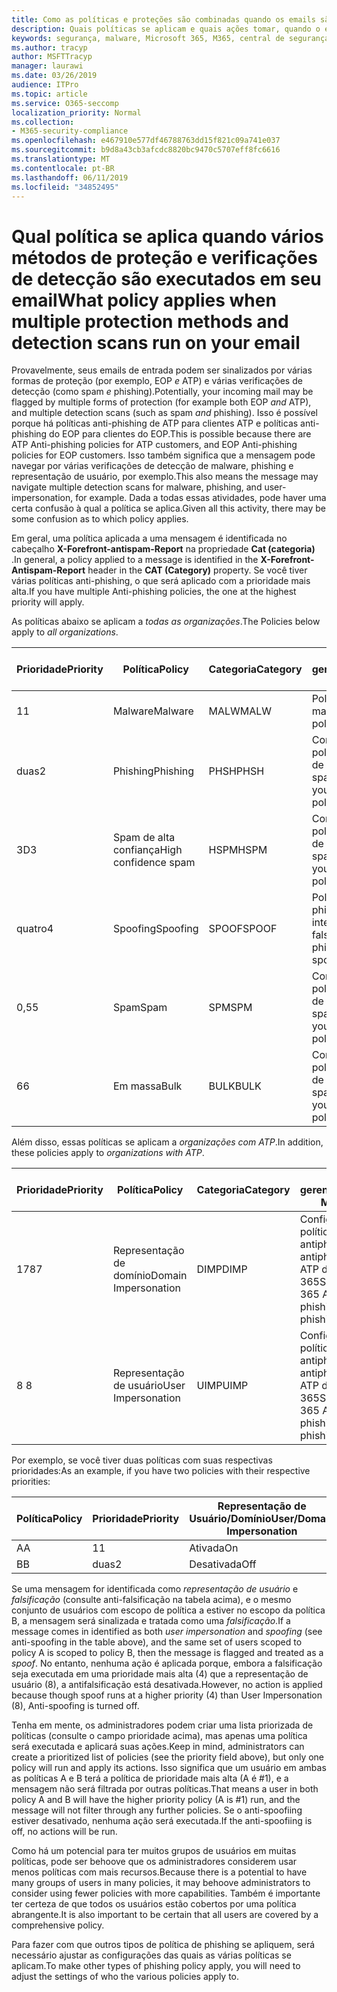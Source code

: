 ```yaml
---
title: Como as políticas e proteções são combinadas quando os emails são sinalizados em vermelho
description: Quais políticas se aplicam e quais ações tomar, quando o email está marcado como malware, spam, spam de alta confiança, phishing e massa por EOP e/ou ATP.
keywords: segurança, malware, Microsoft 365, M365, central de segurança, ATP, Microsoft defender ATP, Office 365 ATP, Azure ATP
ms.author: tracyp
author: MSFTTracyp
manager: laurawi
ms.date: 03/26/2019
audience: ITPro
ms.topic: article
ms.service: O365-seccomp
localization_priority: Normal
ms.collection:
- M365-security-compliance
ms.openlocfilehash: e467910e577df46788763dd15f821c09a741e037
ms.sourcegitcommit: b9d8a43cb3afcdc8820bc9470c5707eff8fc6616
ms.translationtype: MT
ms.contentlocale: pt-BR
ms.lasthandoff: 06/11/2019
ms.locfileid: "34852495"
---
```

# <a name="what-policy-applies-when-multiple-protection-methods-and-detection-scans-run-on-your-email"></a><span data-ttu-id="fb5f6-104">Qual política se aplica quando vários métodos de proteção e verificações de detecção são executados em seu email</span><span class="sxs-lookup"><span data-stu-id="fb5f6-104">What policy applies when multiple protection methods and detection scans run on your email</span></span>

<span data-ttu-id="fb5f6-105">Provavelmente, seus emails de entrada podem ser sinalizados por várias formas de proteção (por exemplo, EOP *e* ATP) e várias verificações de detecção (como spam *e* phishing).</span><span class="sxs-lookup"><span data-stu-id="fb5f6-105">Potentially, your incoming mail may be flagged by multiple forms of protection (for example both EOP *and* ATP), and multiple detection scans (such as spam *and* phishing).</span></span> <span data-ttu-id="fb5f6-106">Isso é possível porque há políticas anti-phishing de ATP para clientes ATP e políticas anti-phishing do EOP para clientes do EOP.</span><span class="sxs-lookup"><span data-stu-id="fb5f6-106">This is possible because there are ATP Anti-phishing policies for ATP customers, and EOP Anti-phishing policies for EOP customers.</span></span> <span data-ttu-id="fb5f6-107">Isso também significa que a mensagem pode navegar por várias verificações de detecção de malware, phishing e representação de usuário, por exemplo.</span><span class="sxs-lookup"><span data-stu-id="fb5f6-107">This also means the message may navigate multiple detection scans for malware, phishing, and user-impersonation, for example.</span></span> <span data-ttu-id="fb5f6-108">Dada a todas essas atividades, pode haver uma certa confusão à qual a política se aplica.</span><span class="sxs-lookup"><span data-stu-id="fb5f6-108">Given all this activity, there may be some confusion as to which policy applies.</span></span>

<span data-ttu-id="fb5f6-109">Em geral, uma política aplicada a uma mensagem é identificada no cabeçalho **X-Forefront-antispam-Report** na propriedade **Cat (categoria)** .</span><span class="sxs-lookup"><span data-stu-id="fb5f6-109">In general, a policy applied to a message is identified in the **X-Forefront-Antispam-Report** header in the **CAT (Category)** property.</span></span> <span data-ttu-id="fb5f6-110">Se você tiver várias políticas anti-phishing, o que será aplicado com a prioridade mais alta.</span><span class="sxs-lookup"><span data-stu-id="fb5f6-110">If you have multiple Anti-phishing policies, the one at the highest priority will apply.</span></span>

<span data-ttu-id="fb5f6-111">As políticas abaixo se aplicam a _todas as organizações_.</span><span class="sxs-lookup"><span data-stu-id="fb5f6-111">The Policies below apply to _all organizations_.</span></span>

|<span data-ttu-id="fb5f6-112">Prioridade</span><span class="sxs-lookup"><span data-stu-id="fb5f6-112">Priority</span></span> |<span data-ttu-id="fb5f6-113">Política</span><span class="sxs-lookup"><span data-stu-id="fb5f6-113">Policy</span></span>  |<span data-ttu-id="fb5f6-114">Categoria</span><span class="sxs-lookup"><span data-stu-id="fb5f6-114">Category</span></span>  |<span data-ttu-id="fb5f6-115">Onde gerenciado</span><span class="sxs-lookup"><span data-stu-id="fb5f6-115">Where Managed</span></span> |
|---------|---------|---------|---------|
|<span data-ttu-id="fb5f6-116">1</span><span class="sxs-lookup"><span data-stu-id="fb5f6-116">1</span></span>     | <span data-ttu-id="fb5f6-117">Malware</span><span class="sxs-lookup"><span data-stu-id="fb5f6-117">Malware</span></span>      | <span data-ttu-id="fb5f6-118">MALW</span><span class="sxs-lookup"><span data-stu-id="fb5f6-118">MALW</span></span>      | <span data-ttu-id="fb5f6-119">Política de malware</span><span class="sxs-lookup"><span data-stu-id="fb5f6-119">Malware policy</span></span>   |
|<span data-ttu-id="fb5f6-120">duas</span><span class="sxs-lookup"><span data-stu-id="fb5f6-120">2</span></span>     | <span data-ttu-id="fb5f6-121">Phishing</span><span class="sxs-lookup"><span data-stu-id="fb5f6-121">Phishing</span></span>     | <span data-ttu-id="fb5f6-122">PHSH</span><span class="sxs-lookup"><span data-stu-id="fb5f6-122">PHSH</span></span>     | <span data-ttu-id="fb5f6-123">Configurar suas políticas de filtro de spam</span><span class="sxs-lookup"><span data-stu-id="fb5f6-123">Configure your spam filter policies</span></span>     |
|<span data-ttu-id="fb5f6-124">3D</span><span class="sxs-lookup"><span data-stu-id="fb5f6-124">3</span></span>     | <span data-ttu-id="fb5f6-125">Spam de alta confiança</span><span class="sxs-lookup"><span data-stu-id="fb5f6-125">High confidence spam</span></span>      | <span data-ttu-id="fb5f6-126">HSPM</span><span class="sxs-lookup"><span data-stu-id="fb5f6-126">HSPM</span></span>        | <span data-ttu-id="fb5f6-127">Configurar suas políticas de filtro de spam</span><span class="sxs-lookup"><span data-stu-id="fb5f6-127">Configure your spam filter policies</span></span>        |
|<span data-ttu-id="fb5f6-128">quatro</span><span class="sxs-lookup"><span data-stu-id="fb5f6-128">4</span></span>     | <span data-ttu-id="fb5f6-129">Spoofing</span><span class="sxs-lookup"><span data-stu-id="fb5f6-129">Spoofing</span></span>        | <span data-ttu-id="fb5f6-130">SPOOF</span><span class="sxs-lookup"><span data-stu-id="fb5f6-130">SPOOF</span></span>        | <span data-ttu-id="fb5f6-131">Política anti-phishing, inteligência de falsificação</span><span class="sxs-lookup"><span data-stu-id="fb5f6-131">Anti-phishing policy, spoof intelligence</span></span>        |
|<span data-ttu-id="fb5f6-132">0,5</span><span class="sxs-lookup"><span data-stu-id="fb5f6-132">5</span></span>     | <span data-ttu-id="fb5f6-133">Spam</span><span class="sxs-lookup"><span data-stu-id="fb5f6-133">Spam</span></span>         | <span data-ttu-id="fb5f6-134">SPM</span><span class="sxs-lookup"><span data-stu-id="fb5f6-134">SPM</span></span>         | <span data-ttu-id="fb5f6-135">Configurar suas políticas de filtro de spam</span><span class="sxs-lookup"><span data-stu-id="fb5f6-135">Configure your spam filter policies</span></span>         |
|<span data-ttu-id="fb5f6-136">6</span><span class="sxs-lookup"><span data-stu-id="fb5f6-136">6</span></span>     | <span data-ttu-id="fb5f6-137">Em massa</span><span class="sxs-lookup"><span data-stu-id="fb5f6-137">Bulk</span></span>         | <span data-ttu-id="fb5f6-138">BULK</span><span class="sxs-lookup"><span data-stu-id="fb5f6-138">BULK</span></span>        | <span data-ttu-id="fb5f6-139">Configurar suas políticas de filtro de spam</span><span class="sxs-lookup"><span data-stu-id="fb5f6-139">Configure your spam filter policies</span></span>         |

<span data-ttu-id="fb5f6-140">Além disso, essas políticas se aplicam a _organizações com ATP_.</span><span class="sxs-lookup"><span data-stu-id="fb5f6-140">In addition, these policies apply to _organizations with ATP_.</span></span>

|<span data-ttu-id="fb5f6-141">Prioridade</span><span class="sxs-lookup"><span data-stu-id="fb5f6-141">Priority</span></span> |<span data-ttu-id="fb5f6-142">Política</span><span class="sxs-lookup"><span data-stu-id="fb5f6-142">Policy</span></span>  |<span data-ttu-id="fb5f6-143">Categoria</span><span class="sxs-lookup"><span data-stu-id="fb5f6-143">Category</span></span>  |<span data-ttu-id="fb5f6-144">Onde gerenciado</span><span class="sxs-lookup"><span data-stu-id="fb5f6-144">Where Managed</span></span> |
|---------|---------|---------|---------|
|<span data-ttu-id="fb5f6-145">178</span><span class="sxs-lookup"><span data-stu-id="fb5f6-145">7</span></span>     | <span data-ttu-id="fb5f6-146">Representação de domínio</span><span class="sxs-lookup"><span data-stu-id="fb5f6-146">Domain Impersonation</span></span>         | <span data-ttu-id="fb5f6-147">DIMP</span><span class="sxs-lookup"><span data-stu-id="fb5f6-147">DIMP</span></span>         | <span data-ttu-id="fb5f6-148"> Configurar políticas antiphishing e antiphishing da ATP do Office 365</span><span class="sxs-lookup"><span data-stu-id="fb5f6-148">Set up Office 365 ATP anti-phishing and anti-phishing policies</span></span>        |
|<span data-ttu-id="fb5f6-149">8 </span><span class="sxs-lookup"><span data-stu-id="fb5f6-149">8</span></span>     | <span data-ttu-id="fb5f6-150">Representação de usuário</span><span class="sxs-lookup"><span data-stu-id="fb5f6-150">User Impersonation</span></span>        | <span data-ttu-id="fb5f6-151">UIMP</span><span class="sxs-lookup"><span data-stu-id="fb5f6-151">UIMP</span></span>         | <span data-ttu-id="fb5f6-152"> Configurar políticas antiphishing e antiphishing da ATP do Office 365</span><span class="sxs-lookup"><span data-stu-id="fb5f6-152">Set up Office 365 ATP anti-phishing and anti-phishing policies</span></span>         |

<span data-ttu-id="fb5f6-153">Por exemplo, se você tiver duas políticas com suas respectivas prioridades:</span><span class="sxs-lookup"><span data-stu-id="fb5f6-153">As an example, if you have two policies with their respective priorities:</span></span>

|<span data-ttu-id="fb5f6-154">Política</span><span class="sxs-lookup"><span data-stu-id="fb5f6-154">Policy</span></span>  |<span data-ttu-id="fb5f6-155">Prioridade</span><span class="sxs-lookup"><span data-stu-id="fb5f6-155">Priority</span></span>  |<span data-ttu-id="fb5f6-156">Representação de Usuário/Domínio</span><span class="sxs-lookup"><span data-stu-id="fb5f6-156">User/Domain Impersonation</span></span>  |<span data-ttu-id="fb5f6-157">Antifalsificação</span><span class="sxs-lookup"><span data-stu-id="fb5f6-157">Anti-spoofing</span></span>  |
|---------|---------|---------|---------|
|<span data-ttu-id="fb5f6-158">A</span><span class="sxs-lookup"><span data-stu-id="fb5f6-158">A</span></span>     | <span data-ttu-id="fb5f6-159">1</span><span class="sxs-lookup"><span data-stu-id="fb5f6-159">1</span></span>        | <span data-ttu-id="fb5f6-160">Ativada</span><span class="sxs-lookup"><span data-stu-id="fb5f6-160">On</span></span>        |<span data-ttu-id="fb5f6-161">Desativada</span><span class="sxs-lookup"><span data-stu-id="fb5f6-161">Off</span></span>         |
|<span data-ttu-id="fb5f6-162">B</span><span class="sxs-lookup"><span data-stu-id="fb5f6-162">B</span></span>     | <span data-ttu-id="fb5f6-163">duas</span><span class="sxs-lookup"><span data-stu-id="fb5f6-163">2</span></span>        | <span data-ttu-id="fb5f6-164">Desativada</span><span class="sxs-lookup"><span data-stu-id="fb5f6-164">Off</span></span>        | <span data-ttu-id="fb5f6-165">Ativada</span><span class="sxs-lookup"><span data-stu-id="fb5f6-165">On</span></span>        |

<span data-ttu-id="fb5f6-166">Se uma mensagem for identificada como _representação de usuário_ e _falsificação_ (consulte anti-falsificação na tabela acima), e o mesmo conjunto de usuários com escopo de política a estiver no escopo da política B, a mensagem será sinalizada e tratada como uma _falsificação_.</span><span class="sxs-lookup"><span data-stu-id="fb5f6-166">If a message comes in identified as both _user impersonation_ and _spoofing_ (see anti-spoofing in the table above), and the same set of users scoped to policy A is scoped to policy B, then the message is flagged and treated as a _spoof_.</span></span> <span data-ttu-id="fb5f6-167">No entanto, nenhuma ação é aplicada porque, embora a falsificação seja executada em uma prioridade mais alta (4) que a representação de usuário (8), a antifalsificação está desativada.</span><span class="sxs-lookup"><span data-stu-id="fb5f6-167">However, no action is applied because though spoof runs at a higher priority (4) than User Impersonation (8), Anti-spoofing is turned off.</span></span>

<span data-ttu-id="fb5f6-168">Tenha em mente, os administradores podem criar uma lista priorizada de políticas (consulte o campo prioridade acima), mas apenas uma política será executada e aplicará suas ações.</span><span class="sxs-lookup"><span data-stu-id="fb5f6-168">Keep in mind, administrators can create a prioritized list of policies (see the priority field above), but only one policy will run and apply its actions.</span></span> <span data-ttu-id="fb5f6-169">Isso significa que um usuário em ambas as políticas A e B terá a política de prioridade mais alta (A é #1), e a mensagem não será filtrada por outras políticas.</span><span class="sxs-lookup"><span data-stu-id="fb5f6-169">That means a user in both policy A and B will have the higher priority policy (A is #1) run, and the message will not filter through any further policies.</span></span> <span data-ttu-id="fb5f6-170">Se o anti-spoofiing estiver desativado, nenhuma ação será executada.</span><span class="sxs-lookup"><span data-stu-id="fb5f6-170">If the anti-spoofiing is off, no actions will be run.</span></span>

<span data-ttu-id="fb5f6-171">Como há um potencial para ter muitos grupos de usuários em muitas políticas, pode ser behoove que os administradores considerem usar menos políticas com mais recursos.</span><span class="sxs-lookup"><span data-stu-id="fb5f6-171">Because there is a potential to have many groups of users in many policies, it may behoove administrators to consider using fewer policies with more capabilities.</span></span> <span data-ttu-id="fb5f6-172">Também é importante ter certeza de que todos os usuários estão cobertos por uma política abrangente.</span><span class="sxs-lookup"><span data-stu-id="fb5f6-172">It is also important to be certain that all users are covered by a comprehensive policy.</span></span>

<span data-ttu-id="fb5f6-173">Para fazer com que outros tipos de política de phishing se apliquem, será necessário ajustar as configurações das quais as várias políticas se aplicam.</span><span class="sxs-lookup"><span data-stu-id="fb5f6-173">To make other types of phishing policy apply, you will need to adjust the settings of who the various policies apply to.</span></span>



